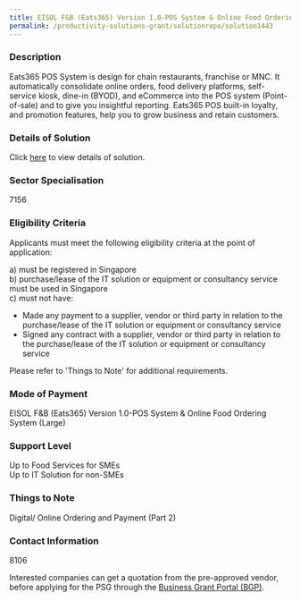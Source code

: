 ```yaml
---
title: EISOL F&B (Eats365) Version 1.0-POS System & Online Food Ordering System (Large)
permalink: /productivity-solutions-grant/solutionrepo/solution1443
---
```


### Description

Eats365 POS System is design for chain restaurants, franchise or MNC. It automatically consolidate online orders, food delivery platforms, self-service kiosk, dine-in (BYOD), and eCommerce into the POS system (Point-of-sale) and to give you insightful reporting. Eats365 POS built-in loyalty, and promotion features, help you to grow business and retain customers.

### Details of Solution

Click <a href='EISOL Pte Ltd' target='_blank' rel='noopener'>here</a> to view details of solution.

### Sector Specialisation

 7156 

### Eligibility Criteria

Applicants must meet the following eligibility criteria at the point of application:

a) must be registered in Singapore <br>
b) purchase/lease of the IT solution or equipment or consultancy service must be used in Singapore <br>
c) must not have:
- Made any payment to a supplier, vendor or third party in relation to the purchase/lease of the IT solution or equipment or consultancy service
- Signed any contract with a supplier, vendor or third party in relation to the purchase/lease of the IT solution or equipment or consultancy service

Please refer to 'Things to Note' for additional requirements.

### Mode of Payment
EISOL F&B (Eats365) Version 1.0-POS System & Online Food Ordering System (Large)

### Support Level
Up to Food Services for SMEs <br>
Up to IT Solution for non-SMEs

### Things to Note
Digital/ Online Ordering and Payment (Part 2)

### Contact Information
8106

Interested companies can get a quotation from the pre-approved vendor, before applying for the PSG through the <a target='_blank' rel='noopener' href='https://www.businessgrants.gov.sg/'>Business Grant Portal (BGP)</a>.
